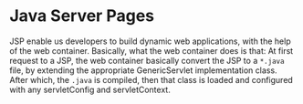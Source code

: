 # Java Server Pages

JSP enable us developers to build dynamic web applications, with the
help of the web container. Basically, what the web container does is that:
At first request to a JSP, the web container basically convert the JSP to a `*.java` file,
by extending the appropriate GenericServlet implementation class. After which, the `.java`
is compiled, then that class is loaded and configured with any servletConfig and servletContext.
